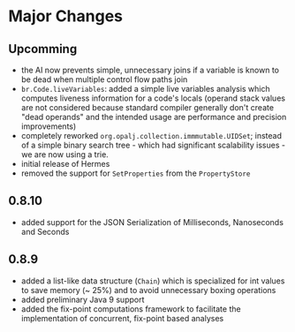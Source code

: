 # Major Changes 

## Upcomming
 - the AI now prevents simple, unnecessary joins if a variable is known to be dead when multiple control flow paths join
 - `br.Code.liveVariables`: added a simple live variables analysis which computes liveness information for a code's locals (operand stack values are not considered because standard compiler generally don't create "dead operands" and the intended usage are performance and precision improvements)
 - completely reworked `org.opalj.collection.immmutable.UIDSet`; instead of a simple binary search tree - which had significant scalability issues - we are now using a trie.
 - initial release of Hermes
 - removed the support for `SetProperties` from the `PropertyStore`
 
## 0.8.10
 - added support for the JSON Serialization of Milliseconds, Nanoseconds and Seconds
 
## 0.8.9
 - added a list-like data structure (`Chain`) which is specialized for int values to save memory
 (~ 25%) and to avoid unnecessary boxing operations
 - added preliminary Java 9 support
 - added the fix-point computations framework to facilitate the implementation of concurrent, fix-point based analyses